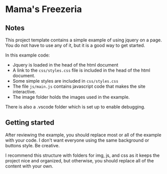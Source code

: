 # Mama's Freezeria

## Notes

This project template contains a simple example of using jquery on a page. You do not have to use any of it, but it is a good way to get started.

In this example code:

- Jquery is loaded in the head of the html document
- A link to the `css/styles.css` file is included in the head of the html document.
- Some simple styles are included in `css/styles.css`
- The file `js/main.js` contains javascript code that makes the site interactive.
- The image folder holds the images used in the example.

There is also a .vscode folder which is set up to enable debugging.

## Getting started

After reviewing the example, you should replace most or all of the example with your code. I don't want everyone using the same background or buttons style. Be creative.

I recommend this structure with folders for img, js, and css as it keeps the project nice and organized, but otherwise, you should replace all of the content with your own.
